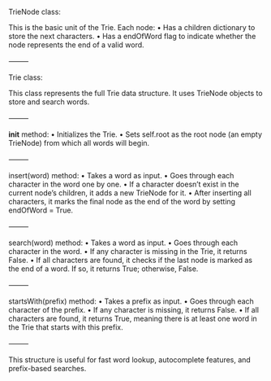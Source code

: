 TrieNode class:

This is the basic unit of the Trie. Each node:
	•	Has a children dictionary to store the next characters.
	•	Has a endOfWord flag to indicate whether the node represents the end of a valid word.

⸻

Trie class:

This class represents the full Trie data structure. It uses TrieNode objects to store and search words.

⸻

__init__ method:
	•	Initializes the Trie.
	•	Sets self.root as the root node (an empty TrieNode) from which all words will begin.

⸻

insert(word) method:
	•	Takes a word as input.
	•	Goes through each character in the word one by one.
	•	If a character doesn’t exist in the current node’s children, it adds a new TrieNode for it.
	•	After inserting all characters, it marks the final node as the end of the word by setting endOfWord = True.

⸻

search(word) method:
	•	Takes a word as input.
	•	Goes through each character in the word.
	•	If any character is missing in the Trie, it returns False.
	•	If all characters are found, it checks if the last node is marked as the end of a word. If so, it returns True; otherwise, False.

⸻

startsWith(prefix) method:
	•	Takes a prefix as input.
	•	Goes through each character of the prefix.
	•	If any character is missing, it returns False.
	•	If all characters are found, it returns True, meaning there is at least one word in the Trie that starts with this prefix.

⸻

This structure is useful for fast word lookup, autocomplete features, and prefix-based searches.